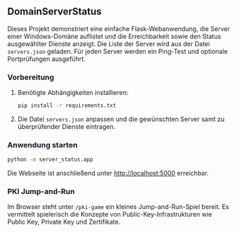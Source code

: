 ## DomainServerStatus

Dieses Projekt demonstriert eine einfache Flask-Webanwendung, die Server einer Windows-Domäne auflistet und die Erreichbarkeit sowie den Status ausgewählter Dienste anzeigt. Die Liste der Server wird aus der Datei `servers.json` geladen. Für jeden Server werden ein Ping-Test und optionale Portprüfungen ausgeführt.

### Vorbereitung
1. Benötigte Abhängigkeiten installieren:
   ```bash
   pip install -r requirements.txt
   ```
2. Die Datei `servers.json` anpassen und die gewünschten Server samt zu überprüfender Dienste eintragen.

### Anwendung starten
```bash
python -m server_status.app
```
Die Webseite ist anschließend unter [http://localhost:5000](http://localhost:5000) erreichbar.

### PKI Jump-and-Run
Im Browser steht unter `/pki-game` ein kleines Jump-and-Run-Spiel bereit. Es vermittelt spielerisch die Konzepte von Public-Key-Infrastrukturen wie Public Key, Private Key und Zertifikate.

